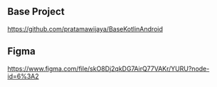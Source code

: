 ## Base Project

https://github.com/pratamawijaya/BaseKotlinAndroid

## Figma

https://www.figma.com/file/skO8Dj2qkDG7AirQ77VAKr/YURU?node-id=6%3A2